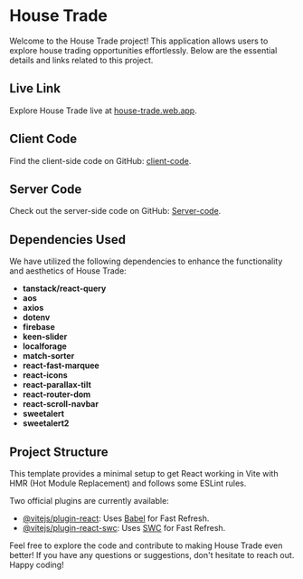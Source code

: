 # House Trade

Welcome to the House Trade project! This application allows users to explore house trading opportunities effortlessly. Below are the essential details and links related to this project.

## Live Link
Explore House Trade live at [house-trade.web.app](https://house-trade.web.app/).

## Client Code
Find the client-side code on GitHub: [client-code](https://github.com/rafikulislam775/House-Trade-Client).
## Server Code
Check out the server-side code on GitHub: [Server-code](https://github.com/rafikulislam775/House-Trade-server).

## Dependencies Used
We have utilized the following dependencies to enhance the functionality and aesthetics of House Trade:

- **tanstack/react-query**
- **aos**
- **axios**
- **dotenv**
- **firebase**
- **keen-slider**
- **localforage**
- **match-sorter**
- **react-fast-marquee**
- **react-icons**
- **react-parallax-tilt**
- **react-router-dom**
- **react-scroll-navbar**
- **sweetalert**
- **sweetalert2**

## Project Structure
This template provides a minimal setup to get React working in Vite with HMR (Hot Module Replacement) and follows some ESLint rules.

Two official plugins are currently available:

- [@vitejs/plugin-react](https://github.com/vitejs/vite-plugin-react/blob/main/packages/plugin-react/README.md): Uses [Babel](https://babeljs.io/) for Fast Refresh.
- [@vitejs/plugin-react-swc](https://github.com/vitejs/vite-plugin-react-swc): Uses [SWC](https://swc.rs/) for Fast Refresh.

Feel free to explore the code and contribute to making House Trade even better! If you have any questions or suggestions, don't hesitate to reach out. Happy coding!
